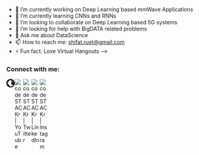


- 🔭 I’m currently working on Deep Learning based mmWave Applications
- 🌱 I’m currently learning CNNs and RNNs
- 👯 I’m looking to collaborate on Deep Learning based 5G systems
- 🤔 I’m looking for help with  BigDATA related problems
- 💬 Ask me about DataScience
- 📫 How to reach me: shifat.ruet@gmail.com
- ⚡ Fun fact: Love Virtual Hangouts
-->

### Connect with me:

[<img align="left" alt="codeSTACKr.com" width="22px" src="https://raw.githubusercontent.com/iconic/open-iconic/master/svg/globe.svg" />][website]
[<img align="left" alt="codeSTACKr | YouTube" width="22px" src="https://cdn.jsdelivr.net/npm/simple-icons@v3/icons/facebook.svg" />][facebook]
[<img align="left" alt="codeSTACKr | Twitter" width="22px" src="https://cdn.jsdelivr.net/npm/simple-icons@v3/icons/kaggle.svg" />][kaggle]
[<img align="left" alt="codeSTACKr | LinkedIn" width="22px" src="https://cdn.jsdelivr.net/npm/simple-icons@v3/icons/linkedin.svg" />][linkedin]
[<img align="left" alt="codeSTACKr | Instagram" width="22px" src="https://cdn.jsdelivr.net/npm/simple-icons@v3/icons/instagram.svg" />][behance]

<br />


[website]: https://shamiulshifat.wordpress.com/
[linkedin]: https://www.linkedin.com/in/shamiul-islam-shifat/
[behance]: https://www.behance.net/shamiulshifat
[facebook]: https://www.facebook.com/shamiulshifat/
[kaggle]: https://www.facebook.com/shamiulshifat/

